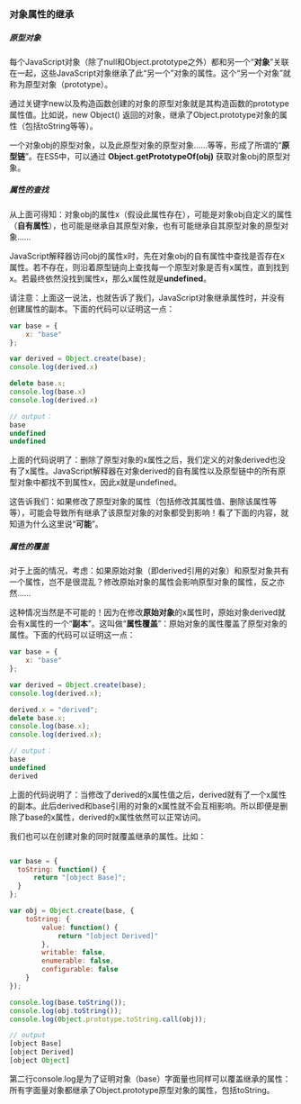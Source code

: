 ### 对象属性的继承
##### 原型对象
每个JavaScript对象（除了null和Object.prototype之外）都和另一个“**对象**”关联在一起，这些JavaScript对象继承了此“另一个”对象的属性。这个“另一个对象”就称为原型对象（prototype）。

通过关键字new以及构造函数创建的对象的原型对象就是其构造函数的prototype属性值。比如说，new Object() 返回的对象，继承了Object.prototype对象的属性（包括toString等等）。

一个对象obj的原型对象，以及此原型对象的原型对象......等等，形成了所谓的“**原型链**”。在ES5中，可以通过 **Object.getPrototypeOf(obj)** 获取对象obj的原型对象。

##### 属性的查找
从上面可得知：对象obj的属性x（假设此属性存在），可能是对象obj自定义的属性（**自有属性**），也可能是继承自其原型对象，也有可能继承自其原型对象的原型对象......

JavaScript解释器访问obj的属性x时，先在对象obj的自有属性中查找是否存在x属性。若不存在，则沿着原型链向上查找每一个原型对象是否有x属性，直到找到x。若最终依然没找到属性x，那么x属性就是**undefined**。

请注意：上面这一说法，也就告诉了我们，JavaScript对象继承属性时，并没有创建属性的副本。下面的代码可以证明这一点：
```JavaScript
var base = {
    x: "base"
};

var derived = Object.create(base);
console.log(derived.x)

delete base.x;
console.log(base.x)
console.log(derived.x)

// output：
base
undefined
undefined
```
上面的代码说明了：删除了原型对象的x属性之后，我们定义的对象derived也没有了x属性。JavaScript解释器在对象derived的自有属性以及原型链中的所有原型对象中都找不到属性x，因此x就是undefined。

这告诉我们：如果修改了原型对象的属性（包括修改其属性值、删除该属性等等），可能会导致所有继承了该原型对象的对象都受到影响！看了下面的内容，就知道为什么这里说“**可能**”。

##### 属性的覆盖
对于上面的情况，考虑：如果原始对象（即derived引用的对象）和原型对象共有一个属性，岂不是很混乱？修改原始对象的属性会影响原型对象的属性，反之亦然......

这种情况当然是不可能的！因为在修改**原始对象**的x属性时，原始对象derived就会有x属性的一个“**副本**”。这叫做“**属性覆盖**”：原始对象的属性覆盖了原型对象的属性。下面的代码可以证明这一点：
```JavaScript
var base = {
    x: "base"
};

var derived = Object.create(base);
console.log(derived.x);

derived.x = "derived";
delete base.x;
console.log(base.x);
console.log(derived.x);

// output：
base
undefined
derived
```
上面的代码说明了：当修改了derived的x属性值之后，derived就有了一个x属性的副本。此后derived和base引用的对象的x属性就不会互相影响。所以即便是删除了base的x属性，derived的x属性依然可以正常访问。

我们也可以在创建对象的同时就覆盖继承的属性。比如：
```JavaScript

var base = {
  toString: function() {
      return "[object Base]";
  }  
};

var obj = Object.create(base, {
    toString: {
        value: function() {
            return "[object Derived]"
        },
        writable: false,
        enumerable: false,
        configurable: false
    }
});

console.log(base.toString());
console.log(obj.toString());
console.log(Object.prototype.toString.call(obj));

// output
[object Base]
[object Derived]
[object Object]

```
第二行console.log是为了证明对象（base）字面量也同样可以覆盖继承的属性：所有字面量对象都继承了Object.prototype原型对象的属性，包括toString。



